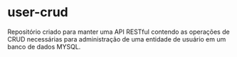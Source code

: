 # user-crud
Repositório criado para manter uma API RESTful contendo as operações de CRUD necessárias para administração de uma entidade de usuário em um banco de dados MYSQL.
